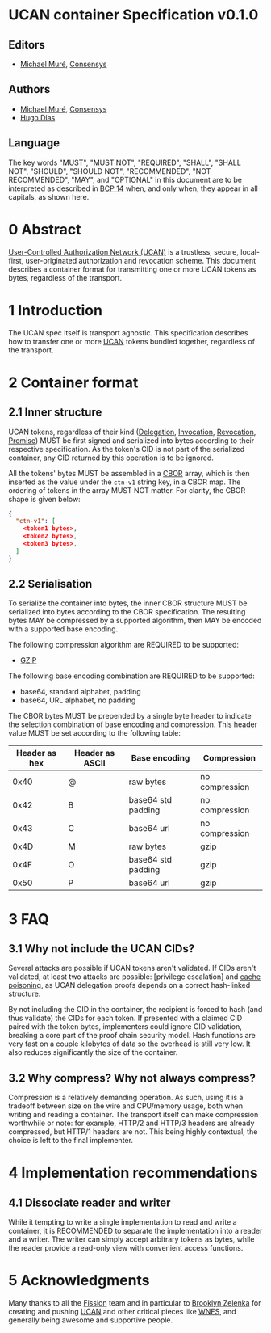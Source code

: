 # UCAN container Specification v0.1.0

## Editors

* [Michael Muré], [Consensys]

## Authors

* [Michael Muré], [Consensys]
* [Hugo Dias]

## Language

The key words "MUST", "MUST NOT", "REQUIRED", "SHALL", "SHALL NOT", "SHOULD", "SHOULD NOT", "RECOMMENDED", "NOT RECOMMENDED", "MAY", and "OPTIONAL" in this document are to be interpreted as described in [BCP 14] when, and only when, they appear in all capitals, as shown here.

# 0 Abstract

[User-Controlled Authorization Network (UCAN)][UCAN] is a trustless, secure, local-first, user-originated authorization and revocation scheme. This document describes a container format for transmitting one or more UCAN tokens as bytes, regardless of the transport.

# 1 Introduction

The UCAN spec itself is transport agnostic. This specification describes how to transfer one or more [UCAN] tokens bundled together, regardless of the transport.

# 2 Container format

## 2.1 Inner structure

UCAN tokens, regardless of their kind ([Delegation], [Invocation], [Revocation], [Promise]) MUST be first signed and serialized into bytes according to their respective specification. As the token's CID is not part of the serialized container, any CID returned by this operation is to be ignored. 

All the tokens' bytes MUST be assembled in a [CBOR] array, which is then inserted as the value under the `ctn-v1` string key, in a CBOR map. The ordering of tokens in the array MUST NOT matter. For clarity, the CBOR shape is given below:  

```json
{
  "ctn-v1": [
    <token1 bytes>,
    <token2 bytes>,
    <token3 bytes>,
  ]
}
```

## 2.2 Serialisation

To serialize the container into bytes, the inner CBOR structure MUST be serialized into bytes according to the CBOR specification. The resulting bytes MAY be compressed by a supported algorithm, then MAY be encoded with a supported base encoding.

The following compression algorithm are REQUIRED to be supported:
- [GZIP]

The following base encoding combination are REQUIRED to be supported:
- base64, standard alphabet, padding
- base64, URL alphabet, no padding

The CBOR bytes MUST be prepended by a single byte header to indicate the selection combination of base encoding and compression. This header value MUST be set according to the following table:

| Header as hex | Header as ASCII | Base encoding            | Compression    |
|---------------|-----------------|--------------------------|----------------|
| 0x40          | @               | raw bytes                | no compression | 
| 0x42          | B               | base64 std padding       | no compression | 
| 0x43          | C               | base64 url               | no compression | 
| 0x4D          | M               | raw bytes                | gzip           | 
| 0x4F          | O               | base64 std padding       | gzip           | 
| 0x50          | P               | base64 url               | gzip           | 

# 3 FAQ

## 3.1 Why not include the UCAN CIDs?

Several attacks are possible if UCAN tokens aren't validated. If CIDs aren't validated, at least two attacks are possible: [privilege escalation] and [cache poisoning], as UCAN delegation proofs depends on a correct hash-linked structure.

By not including the CID in the container, the recipient is forced to hash (and thus validate) the CIDs for each token. If presented with a claimed CID paired with the token bytes, implementers could ignore CID validation, breaking a core part of the proof chain security model. Hash functions are very fast on a couple kilobytes of data so the overhead is still very low. It also reduces significantly the size of the container.

## 3.2 Why compress? Why not always compress?

Compression is a relatively demanding operation. As such, using it is a tradeoff between size on the wire and CPU/memory usage, both when writing and reading a container. The transport itself can make compression worthwhile or note: for example, HTTP/2 and HTTP/3 headers are already compressed, but HTTP/1 headers are not. This being highly contextual, the choice is left to the final implementer.

# 4 Implementation recommendations

## 4.1 Dissociate reader and writer

While it tempting to write a single implementation to read and write a container, it is RECOMMENDED to separate the implementation into a reader and a writer. The writer can simply accept arbitrary tokens as bytes, while the reader provide a read-only view with convenient access functions.

# 5 Acknowledgments

Many thanks to all the [Fission] team and in particular to [Brooklyn Zelenka] for creating and pushing [UCAN] and other critical pieces like [WNFS], and generally being awesome and supportive people.

<!-- External Links -->

[BCP 14]: https://www.rfc-editor.org/info/bcp14
[Brooklyn Zelenka]: https://github.com/expede
[CBOR]: https://www.rfc-editor.org/rfc/rfc8949.html
[Consensys]: https://consensys.io/
[Delegation]: https://github.com/ucan-wg/delegation/tree/v1_ipld
[Fission]: https://fission.codes
[GZIP]: https://datatracker.ietf.org/doc/html/rfc1952
[Hugo Dias]: https://github.com/hugomrdias
[Invocation]: https://github.com/ucan-wg/invocation
[Michael Muré]: https://github.com/MichaelMure/
[Promise]: https://github.com/ucan-wg/promise/tree/v1-rc1
[Revocation]: https://github.com/ucan-wg/revocation/tree/first-draft
[UCAN]: https://github.com/ucan-wg/spec
[WNFS]: https://github.com/wnfs-wg
[cache poisoning]: https://en.wikipedia.org/wiki/Cache_poisoning
[privilede escalation]: https://en.wikipedia.org/wiki/Privilege_escalation
